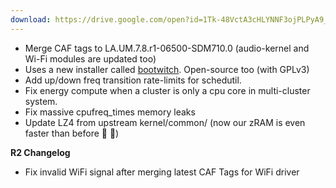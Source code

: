 ```yaml
---
download: https://drive.google.com/open?id=1Tk-48VctA3cHLYNNF3ojPLPyA9_IJslg
---
```

- Merge CAF tags to LA.UM.7.8.r1-06500-SDM710.0 (audio-kernel and Wi-Fi modules are updated too)
- Uses a new installer called [bootwitch](https://github.com/okitavera/bootwitch). Open-source too (with GPLv3)
- Add up/down freq transition rate-limits for schedutil.
- Fix energy compute when a cluster is only a cpu core in multi-cluster system.
- Fix massive cpufreq_times memory leaks
- Update LZ4 from upstream kernel/common/ (now our zRAM is even faster than before 🚀 🚀)

<b>R2 Changelog</b>

- Fix invalid WiFi signal after merging latest CAF Tags for WiFi driver
